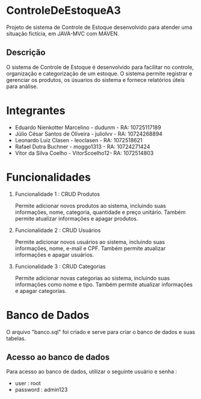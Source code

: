 # ControleDeEstoqueA3

Projeto de sistema de Controle de Estoque desenvolvido para atender uma
situação fictícia, em JAVA-MVC com MAVEN.

## Descrição

O sistema de Controle de Estoque é desenvolvido para facilitar no controle,
organização e categorização de um estoque. O sistema permite registrar e 
gerenciar os produtos, os úsuarios do sistema e fornece relatórios úteis
para análise.

 # Integrantes

- Eduardo Nienkotter Marcelino - dudunm - RA: 10725117189
- Júlio César Santos de Oliveira - juliolvv - RA: 10724268894
- Leonardo Luiz Clasen - leoclasen - RA: 1072518621
- Rafael Dutra Buchner - moggo1313 - RA: 10724271424
- Vitor da Silva Coelho - VitorScoelho12- RA: 1072514803

# Funcionalidades

1. Funcionalidade 1 : CRUD Produtos

   Permite adicionar novos produtos ao sistema, incluindo suas informações, nome,
   categoria, quantidade e preço unitário. Também permite atualizar informações e apagar produtos.

2. Funcionalidade 2 : CRUD Usuários

   Permite adicionar novos usuários ao sistema, incluindo suas informações, nome,
   e-mail e CPF. Também permite atualizar informações e apagar usuários.

3. Funcionalidade 3 : CRUD Categorias

   Permite adicionar novas categorias ao sistema, incluindo suas informações como nome e tipo. Também permite atualizar informações e apagar categorias.

# Banco de Dados

O arquivo "banco.sql" foi criado e serve para criar o banco de dados e suas tabelas.

## Acesso ao banco de dados

Para acesso ao banco de dados, utilizar o seguinte usuário e senha :
 - user : root
 - password : admin123
   
